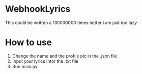 # WebhookLyrics
This could be written a 100000000 times better i am just too lazy
# How to use
1. Change the name and the profile pic in the .json file
2. Input your lyrics intor the .txt file
3. Run main.py
